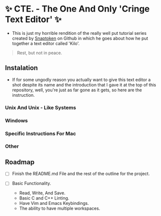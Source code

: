 # ✨ CTE. - The One And Only 'Cringe Text Editor' ✨

- This is just my horrible rendition of the really well put tutorial series
created by [Snaptoken](ttps://github.com/snaptoken/kilo-src) on Github in which
he goes about how he put together a text editor called 'Kilo'.

> Rest, but not in peace.

## Instalation

- If for some ungodly reason you actually want to give this text editor a shot
despite its name and the introduction that I gave it at the top of this
repository, well, you're just as far gone as it gets, so here are the instruction.

### Unix And Unix - Like Systems

### Windows

### Specific Instructions For Mac

### Other

## Roadmap

- [ ] Finish the README.md File and the rest of the outline for the project.

- [ ] Basic Functionality.
    - Read, Write, And Save.
    - Basic C and C++ Linting.
    - Have Vim and Emacs Keybindings.
    - The ability to have multiple workspaces.
